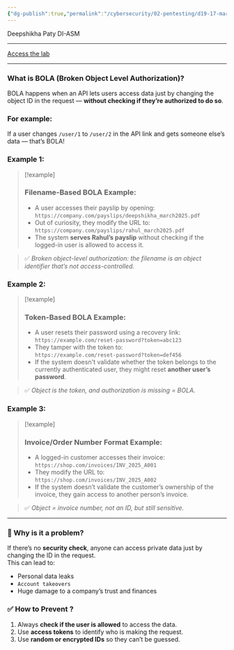 ```yaml
---
{"dg-publish":true,"permalink":"/cybersecurity/02-pentesting/d19-17-mar/owasp-api-security-top-10-1/v1-broken-object-level-authorisation-bola/"}
---
```


Deepshikha Paty
DI-ASM

---

[Access the lab](https://tryhackme.com/room/owaspapisecuritytop105w)

---
### **What is BOLA (Broken Object Level Authorization)?**

BOLA happens when an API lets users access data just by changing the object ID in the request — **without checking if they’re authorized to do so**.

### For example:  
If a user changes `/user/1` to `/user/2` in the API link and gets someone else’s data — that’s BOLA!

### Example 1:
> [!example]
> ### **Filename-Based BOLA Example:**
> 
> - A user accesses their payslip by opening:  
>     `https://company.com/payslips/deepshikha_march2025.pdf`
> - Out of curiosity, they modify the URL to:  
>     `https://company.com/payslips/rahul_march2025.pdf`
> - The system **serves Rahul’s payslip** without checking if the logged-in user is allowed to access it.

> ✅ _Broken object-level authorization: the filename is an object identifier that’s not access-controlled._

### Example 2:
> [!example]
> ### **Token-Based BOLA Example:**
> 
> - A user resets their password using a recovery link:  
>     `https://example.com/reset-password?token=abc123`
> - They tamper with the token to:  
>     `https://example.com/reset-password?token=def456`
> - If the system doesn't validate whether the token belongs to the currently authenticated user, they might reset **another user’s password**.

>  ✅ _Object is the token, and authorization is missing = BOLA._


### Example 3:

> [!example]
> ### **Invoice/Order Number Format Example:**
> 
> - A logged-in customer accesses their invoice:  
>     `https://shop.com/invoices/INV_2025_A001`
> - They modify the URL to:  
>     `https://shop.com/invoices/INV_2025_A002`
> - If the system doesn’t validate the customer’s ownership of the invoice, they gain access to another person’s invoice.

> ✅ _Object = invoice number, not an ID, but still sensitive._

---
### **🎯 Why is it a problem?**

If there’s no **security check**, anyone can access private data just by changing the ID in the request.  
This can lead to:

- Personal data leaks
- `Account takeovers`
- Huge damage to a company’s trust and finances


### **✅ How to Prevent ?**

1. Always **check if the user is allowed** to access the data.
2. Use **access tokens** to identify who is making the request.
3. Use **random or encrypted IDs** so they can’t be guessed.